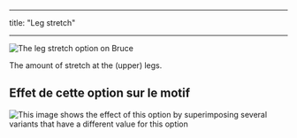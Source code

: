 - - -
title: "Leg stretch"
- - -

![The leg stretch option on Bruce](./legstretch.svg)

The amount of stretch at the (upper) legs.

## Effet de cette option sur le motif

![This image shows the effect of this option by superimposing several variants that have a different value for this option](bruce_legstretch_sample.svg "Effect of this option on the pattern")
